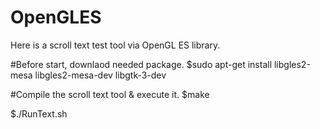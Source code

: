 # OpenGLES
Here is a scroll text test tool via OpenGL ES library.

#Before start, downlaod needed package. 
$sudo apt-get install libgles2-mesa libgles2-mesa-dev libgtk-3-dev

#Compile the scroll text tool & execute it.
$make

$./RunText.sh
